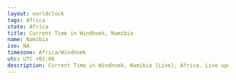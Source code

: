 ```yaml
---
layout: worldclock
tags: Africa
state: Africa
title: Current Time in Windhoek, Namibia
name: Namibia
iso: NA
timezone: Africa/Windhoek
utc: UTC +01:08
description: Current Time in Windhoek, Namibia [Live], Africa. Live update now time in Windhoek, timezone Africa/Windhoek, UTC +01:08, Country ISO code & Current Local Time.
---
```


